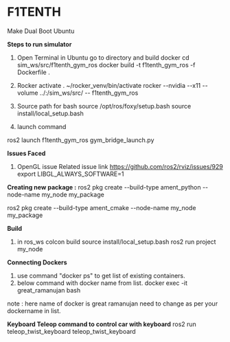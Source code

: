 # F1TENTH

Make Dual Boot Ubuntu 

**Steps to run simulator** 
1. Open Terminal in Ubuntu go to directory and build docker
cd  sim_ws/src/f1tenth_gym_ros
docker build -t f1tenth_gym_ros -f Dockerfile .

2. Rocker activate
    . ~/rocker_venv/bin/activate
rocker --nvidia --x11 --volume ../:/sim_ws/src/ -- f1tenth_gym_ros

3. Source path for bash
source /opt/ros/foxy/setup.bash
source install/local_setup.bash

4. launch command
   
ros2 launch f1tenth_gym_ros gym_bridge_launch.py

**Issues Faced**
1. OpenGL issue 
Related issue link
https://github.com/ros2/rviz/issues/929
export LIBGL_ALWAYS_SOFTWARE=1 

**Creating new package :**
ros2 pkg create --build-type ament_python --node-name my_node my_package

ros2 pkg create --build-type ament_cmake --node-name my_node my_package

**Build**
1. in ros_ws 
colcon build
source install/local_setup.bash
ros2 run project my_node

**Connecting Dockers**
1. use command "docker ps" to get list of existing containers.
2. below command with docker name from list. 
docker exec -it great_ramanujan bash

note : here name of docker is great ramanujan need to change as per your dockername in list.

**Keyboard Teleop command to control car with keyboard**
ros2 run teleop_twist_keyboard teleop_twist_keyboard

